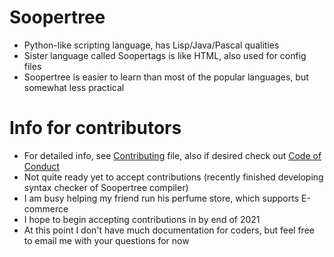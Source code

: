 # Soopertree
* Python-like scripting language, has Lisp/Java/Pascal qualities
* Sister language called Soopertags is like HTML, also used for config files
* Soopertree is easier to learn than most of the popular languages, but somewhat less practical
# Info for contributors
* For detailed info, see [Contributing](CONTRIBUTING.md) file, also if desired check out [Code of Conduct](CODE_OF_CONDUCT.md)
* Not quite ready yet to accept contributions (recently finished developing syntax checker of Soopertree compiler)
* I am busy helping my friend run his perfume store, which supports E-commerce
* I hope to begin accepting contributions in by end of 2021
* At this point I don't have much documentation for coders, but feel free to email me with your questions for now
